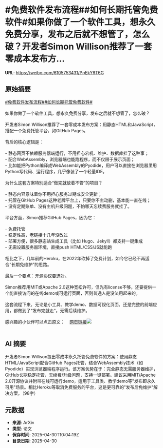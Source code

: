 # #免费软件发布流程##如何长期托管免费软件#如果你做了一个软件工具，想永久免费分享，发布之后就不想管了，怎么破？开发者Simon Willison推荐了一套零成本发布方...

**URL**: https://weibo.com/6105753431/PpEkY6T6G

## 原始摘要

<a href="https://m.weibo.cn/search?containerid=231522type%3D1%26t%3D10%26q%3D%23%E5%85%8D%E8%B4%B9%E8%BD%AF%E4%BB%B6%E5%8F%91%E5%B8%83%E6%B5%81%E7%A8%8B%23&amp;extparam=%23%E5%85%8D%E8%B4%B9%E8%BD%AF%E4%BB%B6%E5%8F%91%E5%B8%83%E6%B5%81%E7%A8%8B%23" data-hide=""><span class="surl-text">#免费软件发布流程#</span></a><a href="https://m.weibo.cn/search?containerid=231522type%3D1%26t%3D10%26q%3D%23%E5%A6%82%E4%BD%95%E9%95%BF%E6%9C%9F%E6%89%98%E7%AE%A1%E5%85%8D%E8%B4%B9%E8%BD%AF%E4%BB%B6%23&amp;extparam=%23%E5%A6%82%E4%BD%95%E9%95%BF%E6%9C%9F%E6%89%98%E7%AE%A1%E5%85%8D%E8%B4%B9%E8%BD%AF%E4%BB%B6%23" data-hide=""><span class="surl-text">#如何长期托管免费软件#</span></a><br><br>如果你做了一个软件工具，想永久免费分享，发布之后就不想管了，怎么破？<br><br>开发者Simon Willison推荐了一套零成本发布方案：用静态HTML和JavaScript，搭配一个免费托管平台，如GitHub Pages。<br><br>背后的核心逻辑是：<br><br>- 静态网页不依赖服务器端运行，不用担心宕机、维护、数据库挂了这种事；<br>- 配合WebAssembly，浏览器端也能跑程序，而不仅限于展示页面；<br>- 比如能把Python编译成WebAssembly的Pyodide，用户可以直接在浏览器里用Python写代码、运行程序，几乎像装了一个轻量IDE。<br><br>为什么这套方案特别适合“做完就放着不管”的项目？<br><br>- 静态内容意味着你不用担心服务过期或安全更新；<br>- 托管在GitHub Pages这种老牌平台上，只要你不主动删，基本能一直在线；<br>- 没有定期账单、没有主机升级问题，不怕哪天忘续费服务就挂了。<br><br>平台方面，Simon推荐GitHub Pages，因为它：<br><br>- 免费托管<br>- 稳定性高，老链接十几年没改过<br>- 部署方便，很多静态站生成工具（比如 Hugo、Jekyll）都支持一键集成<br>- 无需设置服务器环境，直接push HTML/CSS/JS就能跑<br><br>相比之下，几年前的Heroku，在2022年砍掉了免费计划，如今它已经不再适合“长期免维护”的思路。<br><br>最后一个要点：开源协议要选对。<br><br>Simon推荐用MIT或Apache 2.0这种宽松许可，但光有license不够，还要提供一个能直接访问的在线demo或可运行页面，否则普通人是没法用起来的。<br><br>这套流程下来，无论是小工具、教学demo、数据可视化页面，还是完整的前端应用，都做到了“发布完就走”，无需后续维护。<br><br>感兴趣的小伙伴可以点击原文：<a href="https://weibo.cn/sinaurl?u=https%3A%2F%2Fsimonwillison.net%2F2025%2FApr%2F28%2Fgive-it-away-for-free%2F" data-hide=""><span class="url-icon"><img style="width: 1rem;height: 1rem" src="https://h5.sinaimg.cn/upload/2015/09/25/3/timeline_card_small_web_default.png" referrerpolicy="no-referrer"></span><span class="surl-text">网页链接</span></a><img style="" src="https://tvax3.sinaimg.cn/large/006Fd7o3gy1i0yt05824yj30zk0x8ncl.jpg" referrerpolicy="no-referrer"><br><br>

## AI 摘要

开发者Simon Willison提出零成本永久托管免费软件的方案：使用静态HTML/JavaScript配合GitHub Pages托管，结合WebAssembly技术（如Pyodide）实现浏览器端程序运行。该方案优势在于：完全静态无需服务器维护，GitHub长期稳定托管，无续费/升级问题，支持一键部署。建议采用MIT/Apache 2.0开源协议并附带在线可运行demo，适用于工具类、教学demo等"发布即永久可用"场景。相比Heroku等取消免费服务的平台，这是更可靠的"发布后免维护"解决方案。（98字）

## 元数据

- **来源**: ArXiv
- **类型**: 论文
- **保存时间**: 2025-04-30T10:04:19Z
- **目录日期**: 2025-04-30
